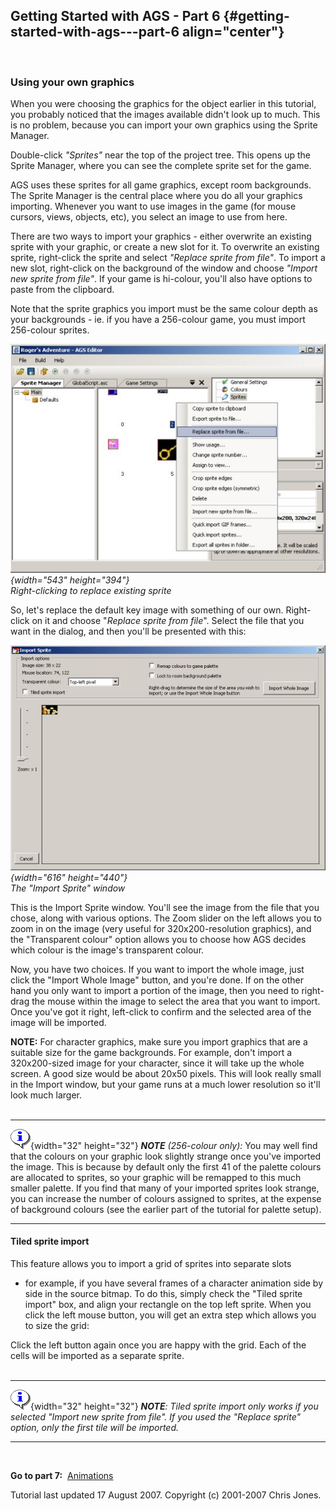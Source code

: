 **Getting Started with AGS - Part 6** {#getting-started-with-ags---part-6 align="center"}
-------------------------------------

 

### Using your own graphics

When you were choosing the graphics for the object earlier in this
tutorial, you probably noticed that the images available didn't look up
to much. This is no problem, because you can import your own graphics
using the Sprite Manager.

Double-click *"Sprites"* near the top of the project tree. This opens up
the Sprite Manager, where you can see the complete sprite set for the
game.

AGS uses these sprites for all game graphics, except room backgrounds.
The Sprite Manager is the central place where you do all your graphics
importing. Whenever you want to use images in the game (for mouse
cursors, views, objects, etc), you select an image to use from here.

There are two ways to import your graphics - either overwrite an
existing sprite with your graphic, or create a new slot for it. To
overwrite an existing sprite, right-click the sprite and select
*"Replace sprite from file"*. To import a new slot, right-click on the
background of the window and choose *"Import new sprite from file"*. If
your game is hi-colour, you'll also have options to paste from the
clipboard.

Note that the sprite graphics you import must be the same colour depth
as your backgrounds - ie. if you have a 256-colour game, you must import
256-colour sprites.

*![](images/intro6_1.jpg){width="543" height="394"}\
Right-clicking to replace existing sprite*

So, let's replace the default key image with something of our own.
Right-click on it and choose "*Replace sprite from file*". Select the
file that you want in the dialog, and then you'll be presented with
this:

*![](images/intro6_2.jpg){width="616" height="440"}\
The "Import Sprite" window*

This is the Import Sprite window. You'll see the image from the file
that you chose, along with various options. The Zoom slider on the left
allows you to zoom in on the image (very useful for 320x200-resolution
graphics), and the "Transparent colour" option allows you to choose how
AGS decides which colour is the image's transparent colour.

Now, you have two choices. If you want to import the whole image, just
click the "Import Whole Image" button, and you're done. If on the other
hand you only want to import a portion of the image, then you need to
right-drag the mouse within the image to select the area that you want
to import. Once you've got it right, left-click to confirm and the
selected area of the image will be imported.

**NOTE:** For character graphics, make sure you import graphics that are
a suitable size for the game backgrounds. For example, don't import a
320x200-sized image for your character, since it will take up the whole
screen. A good size would be about 20x50 pixels. This will look really
small in the Import window, but your game runs at a much lower
resolution so it'll look much larger.\
 

  --------------------------------------------------- -----------------------------------------------------------------------------------------------------------------------------------------------------------------------------------------------------------------------------------------------------------------------------------------------------------------------------------------------------------------------------------------------------------------------------------------------------------------------------------------------------------------------------
  ![](images/icon_info.gif){width="32" height="32"}   ***NOTE** (256-colour only):* You may well find that the colours on your graphic look slightly strange once you've imported the image. This is because by default only the first 41 of the palette colours are allocated to sprites, so your graphic will be remapped to this much smaller palette. If you find that many of your imported sprites look strange, you can increase the number of colours assigned to sprites, at the expense of background colours (see the earlier part of the tutorial for palette setup).
  --------------------------------------------------- -----------------------------------------------------------------------------------------------------------------------------------------------------------------------------------------------------------------------------------------------------------------------------------------------------------------------------------------------------------------------------------------------------------------------------------------------------------------------------------------------------------------------------

#### Tiled sprite import

This feature allows you to import a grid of sprites into separate slots
- for example, if you have several frames of a character animation side
by side in the source bitmap. To do this, simply check the "Tiled sprite
import" box, and align your rectangle on the top left sprite. When you
click the left mouse button, you will get an extra step which allows you
to size the grid:

Click the left button again once you are happy with the grid. Each of
the cells will be imported as a separate sprite.\
 

  --------------------------------------------------- --------------------------------------------------------------------------------------------------------------------------------------------------------------------------
  ![](images/icon_info.gif){width="32" height="32"}   ***NOTE**: Tiled sprite import only works if you selected "Import new sprite from file". If you used the "Replace sprite" option, only the first tile will be imported.*
  --------------------------------------------------- --------------------------------------------------------------------------------------------------------------------------------------------------------------------------

 

**Go to part 7:**  [Animations](acintro7)

Tutorial last updated 17 August 2007. Copyright (c) 2001-2007 Chris
Jones.
